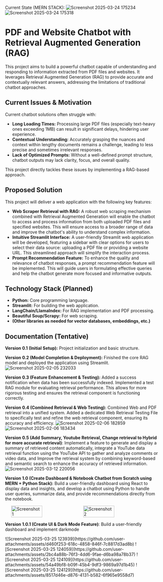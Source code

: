 Current State (MERN STACK):
![Screenshot 2025-03-24 175234](https://github.com/user-attachments/assets/7bd67c31-a54b-458b-9771-3bc4829b7eeb)
![Screenshot 2025-03-24 175318](https://github.com/user-attachments/assets/16c6ba6c-4e28-4dcb-bba9-e194eef5e3e2)

# PDF and Website Chatbot with Retrieval Augmented Generation (RAG)

This project aims to build a powerful chatbot capable of understanding and responding to information extracted from PDF files and websites.  It leverages Retrieval Augmented Generation (RAG) to provide accurate and contextually relevant answers, addressing the limitations of traditional chatbot approaches.

## Current Issues & Motivation

Current chatbot solutions often struggle with:

* **Long Loading Times:** Processing large PDF files (especially text-heavy ones exceeding 1MB) can result in significant delays, hindering user experience.
* **Contextual Understanding:**  Accurately grasping the nuances and context within lengthy documents remains a challenge, leading to less precise and sometimes irrelevant responses.
* **Lack of Optimized Prompts:**  Without a well-defined prompt structure, chatbot outputs may lack clarity, focus, and overall quality.

This project directly tackles these issues by implementing a RAG-based approach.

## Proposed Solution

This project will deliver a web application with the following key features:

* **Web Scraper Retrieval with RAG:**  A robust web scraping mechanism combined with Retrieval Augmented Generation will enable the chatbot to access and process information from both uploaded PDF files and specified websites. This will ensure access to a broader range of data and improve the chatbot's ability to understand complex information.
* **Intuitive Streamlit Interface:** A user-friendly Streamlit web application will be developed, featuring a sidebar with clear options for users to select their data source: uploading a PDF file or providing a website URL. This streamlined approach will simplify the interaction process.
* **Prompt Recommendation Feature:**  To enhance the quality and relevance of chatbot responses, a prompt recommendation feature will be implemented. This will guide users in formulating effective queries and help the chatbot generate more focused and informative outputs.

## Technology Stack (Planned)

* **Python:** Core programming language.
* **Streamlit:** For building the web application.
* **LangChain/LlamaIndex:** For RAG implementation and PDF processing.
* **Beautiful Soup/Scrapy:** For web scraping.
* **(Other libraries as needed for vector databases, embeddings, etc.)**

## Documentation (Tentative)
**Version 0.1 (Initial Setup):**  Project initialization and basic structure.

**Version 0.2 (Model Completion & Deployment):**  Finished the core RAG model and deployed the application using Streamlit.
![Screenshot 2025-02-05 232033](https://github.com/user-attachments/assets/229171b3-31d5-4d7a-8ad0-893973f97e87)

**Version 0.3 (Feature Enhancement & Testing):** Added a success notification when data has been successfully indexed. Implemented a test RAG module for evaluating retrieval performance.  This allows for more rigorous testing and ensures the retrieval component is functioning correctly.

**Version 0.4 (Combined Retrieval & Web Testing):** Combined Web and PDF retrieval into a unified system. Added a dedicated Web Retrieval Testing File to specifically test and refine the web retrieval component, ensuring its accuracy and efficiency.
![Screenshot 2025-02-06 182859](https://github.com/user-attachments/assets/432fce7a-4250-4333-87c0-f4510f162fe6)
![Screenshot 2025-02-06 183434](https://github.com/user-attachments/assets/46f00a60-af41-43aa-b4aa-55e4fd8db88e)

**Version 0.5 (Add Summary, Youtube Retrieval, Change retrieval to Hybrid for more accurate retrieval)**:  Implement a feature to generate and display a summary of retrieved content automatically, integrate a YouTube data retrieval function using the YouTube API to gather and analyze comments or video data, and Improve the retrieval system by combining keyword-based and semantic search to enhance the accuracy of retrieved information.
![Screenshot 2025-03-12 220056](https://github.com/user-attachments/assets/b4a06024-f043-4a2f-b8b1-f0181cad3f4c)

**Version 1.0 (Create Dashboard & Notebook Chatbot from Scratch using MERN + Python Stack):** Build a user-friendly dashboard using React to display data and insights, and develop a chatbot using Python to handle user queries, summarize data, and provide recommendations directly from the notebook.
<div style="display: flex; justify-content: center; gap: 10px;">
    <img src="https://github.com/user-attachments/assets/7bd67c31-a54b-458b-9771-3bc4829b7eeb" alt="Screenshot 1" width="45%" />
    <img src="https://github.com/user-attachments/assets/16c6ba6c-4e28-4dcb-bba9-e194eef5e3e2" alt="Screenshot 2" width="45%" />
</div>

**Version 1.0.1 (Create UI & Dark Mode Feature)**: Build a user-friendly dashboard and implement darkmode
<div style="display: flex; justify-content: center; gap: 10px;">
    ![Screenshot 2025-03-25 123939](https://github.com/user-attachments/assets/d460f253-618c-4858-846f-7c8817d3ad8b)
    ![Screenshot 2025-03-25 124059](https://github.com/user-attachments/assets/2bc4a88b-76f3-4dd6-9fae-d6ba98a78b37)
    ![Screenshot 2025-03-25 124109](https://github.com/user-attachments/assets/54a49bf8-b09f-45b4-9df3-9869a97d1b45)
    ![Screenshot 2025-03-25 124129](https://github.com/user-attachments/assets/8517d46e-d876-4131-b582-6f965e9558d7)
</div>






